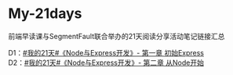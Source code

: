 # My-21days
前端早读课与SegmentFault联合举办的21天阅读分享活动笔记链接汇总

D1：<a href="https://segmentfault.com/n/1330000004560329">#我的21天#《Node与Express开发》- 第一章 初始Express </a><br>
D2：<a href="https://segmentfault.com/n/1330000004568626">#我的21天#《Node与Express开发》- 第二章 从Node开始 </a>
